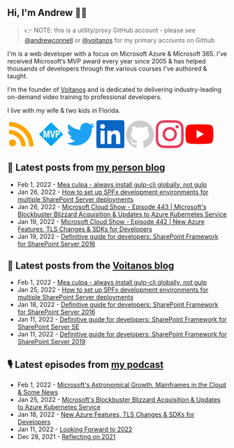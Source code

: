 ## Hi, I'm Andrew 👋🏼

> 👉 NOTE: this is a utility/proxy GitHub account - please see [@andrewconnell](/andrewconnell) or [@voitanos](/voitanos) for my primary accounts on Github

I'm is a web developer with a focus on Microsoft Azure & Microsoft 365. I've received Microsoft’s MVP award every year since 2005 & has helped thousands of developers through the various courses I've authored & taught.

I'm the founder of [Voitanos](https://www.voitanos.io) and is dedicated to delivering industry-leading on-demand video training to professional developers.

I live with my wife & two kids in Florida.

[![](./images/rss.svg)](https://www.andrewconnell.com)
[![](./images/mvp.svg)](https://mvp.microsoft.com/en-us/PublicProfile/21083?fullName=Andrew%20Connell)
[![](./images/twitter.svg)](https://www.twitter.com/andrewconnell)
[![](./images/linkedin.svg)](https://www.linkedin.com/in/andrewconnell)
[![](./images/github.svg)](https://www.github.com/andrewconnell)
[![](./images/instagram.svg)](https://www.instagram.com/andrewconnell1)
[![](./images/youtube.svg)](https://www.youtube.com/user/jaconnell)

## 📘 Latest posts from [my person blog](https://www.andrewconnell.com)
<!-- MYBLOG-POST-LIST:START -->
- Feb 1, 2022 - [Mea culpa - always install gulp-cli globally, not gulp](https://www.andrewconnell.com/blog/mea-culpa-always-install-gulp-cli-globally-not-gulp/)
- Jan 26, 2022 - [How to set up SPFx development environments for multiple SharePoint Server deployments](https://www.andrewconnell.com/blog/how-to-setup-sharepoint-framework-development-environment-for-multiple-sharepoint-server-deployments/)
- Jan 26, 2022 - [Microsoft Cloud Show - Episode 443 | Microsoft&#39;s Blockbuster Blizzard Acquisition &amp; Updates to Azure Kubernetes Service](https://www.andrewconnell.com/blog/mscloudshow-443-microsofts-blockbuster-blizzard-acquisition-updates-azure-kubernetes-service/)
- Jan 19, 2022 - [Microsoft Cloud Show - Episode 442 | New Azure Features, TLS Changes &amp; SDKs for Developers](https://www.andrewconnell.com/blog/mscloudshow-442-new-azure-features-tls-changes-sdks-for-developers/)
- Jan 19, 2022 - [Definitive guide for developers: SharePoint Framework for SharePoint Server 2016](https://www.andrewconnell.com/blog/definitive-guide-sharepoint-framework-sharepoint-server-2016/)<!-- MYBLOG-POST-LIST:END -->

## 📙 Latest posts from the [Voitanos blog](https://www.voitanos.io/blog)
<!-- VOITANOSBLOG-POST-LIST:START -->
- Feb 1, 2022 - [Mea culpa - always install gulp-cli globally, not gulp](https://www.voitanos.io/blog/mea-culpa-always-install-gulp-cli-globally-not-gulp/)
- Jan 25, 2022 - [How to set up SPFx development environments for multiple SharePoint Server deployments](https://www.voitanos.io/blog/how-to-setup-sharepoint-framework-development-environment-for-multiple-sharepoint-server-deployments/)
- Jan 18, 2022 - [Definitive guide for developers: SharePoint Framework for SharePoint Server 2016](https://www.voitanos.io/blog/definitive-guide-sharepoint-framework-sharepoint-server-2016/)
- Jan 11, 2022 - [Definitive guide for developers: SharePoint Framework for SharePoint Server SE](https://www.voitanos.io/blog/definitive-guide-sharepoint-framework-sharepoint-server-subscription-edition/)
- Jan 11, 2022 - [Definitive guide for developers: SharePoint Framework for SharePoint Server 2019](https://www.voitanos.io/blog/definitive-guide-sharepoint-framework-sharepoint-server-2019/)<!-- VOITANOSBLOG-POST-LIST:END -->

## 🎙 Latest episodes from [my podcast](https://www.microsoftcloudshow.com)
<!-- MSCLOUDSHOWBLOG-POST-LIST:START -->
- Feb 1, 2022 - [Microsoft&#39;s Astronomical Growth, Mainframes in the Cloud &amp; Some News](https://www.microsoftcloudshow.com/podcast/Episodes/444-microsofts-astronomical-growth-mainframes-in-the-cloud-some-news/)
- Jan 25, 2022 - [Microsoft&#39;s Blockbuster Blizzard Acquisition &amp; Updates to Azure Kubernetes Service](https://www.microsoftcloudshow.com/podcast/Episodes/443-microsofts-blockbuster-blizzard-acquisition-updates-azure-kubernetes-service/)
- Jan 18, 2022 - [New Azure Features, TLS Changes &amp; SDKs for Developers](https://www.microsoftcloudshow.com/podcast/Episodes/442-new-azure-features-tls-changes-sdks-for-developers/)
- Jan 11, 2022 - [Looking Forward to 2022](https://www.microsoftcloudshow.com/podcast/Episodes/441-looking-forward-to-2022/)
- Dec 28, 2021 - [Reflecting on 2021](https://www.microsoftcloudshow.com/podcast/Episodes/440-reflecting-on-2021/)<!-- MSCLOUDSHOWBLOG-POST-LIST:END -->
